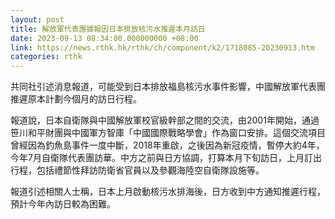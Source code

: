 ```yaml
---
layout: post
title: 解放軍代表團據報因日本排放核污水推遲本月訪日
date: 2023-09-13 08:34:00.000000000 +08:00
link: https://news.rthk.hk/rthk/ch/component/k2/1718085-20230913.htm
categories: rthk
---
```


共同社引述消息報道，可能受到日本排放福島核污水事件影響，中國解放軍代表團推遲原本計劃今個月的訪日行程。

報道說，日本自衛隊與中國解放軍校官級幹部之間的交流，由2001年開始，通過笹川和平財團與中國軍方智庫「中國國際戰略學會」作為窗口安排。這個交流項目曾經因為釣魚島事件一度中斷，2018年重啟，之後因為新冠疫情，暫停大約4年，今年7月自衛隊代表團訪華。中方之前與日方協調，打算本月下旬訪日，上月訂出行程，包括禮節性拜訪防衛省官員以及參觀海陸空自衛隊設施等。

報道引述相關人士稱，日本上月啟動核污水排海後，日方收到中方通知推遲行程，預計今年內訪日較為困難。
